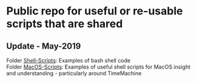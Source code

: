 # Public repo for useful or re-usable scripts that are shared

## Update - May-2019

Folder [Shell-Scripts](https://github.com/chuckstar76/Shared-Scripts/tree/master/Shell-Scripts): Examples of bash shell code  
Folder [MacOS-Scripts](https://github.com/chuckstar76/Shared-Scripts/tree/master/MacOS-Scripts): Examples of useful shell scripts for MacOS insight and understanding - particularly around TimeMachine   
